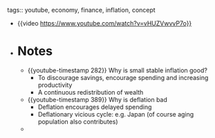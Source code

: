 tags:: youtube, economy, finance, inflation, concept

- {{video https://www.youtube.com/watch?v=vHUZVwvvP7o}}
- # Notes
	- {{youtube-timestamp 282}} Why is small stable inflation good?
		- To discourage savings, encourage spending and increasing productivity
		- A continuous redistribution of wealth
	- {{youtube-timestamp 389}} Why is deflation bad
		- Deflation encourages delayed spending
		- Deflationary vicious cycle: e.g. Japan (of course aging population also contributes)
	-